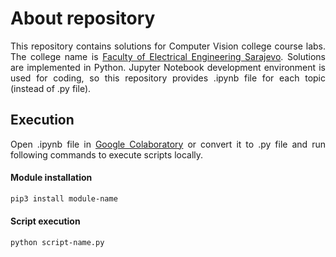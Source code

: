 # About repository
<p align="justify">
This repository contains solutions for Computer Vision college course labs. The college name is <a href="https://www.etf.unsa.ba/">Faculty of Electrical Engineering Sarajevo</a>. Solutions are implemented in Python. 
Jupyter Notebook development environment is used for coding, so this repository provides .ipynb file for each topic (instead of .py file).
</p>


## Execution
<p align="justify">
Open .ipynb file in <a href="https://colab.research.google.com/?utm_source=scs-index">Google Colaboratory</a> or convert it to .py file and run following commands to execute scripts locally.
</p>
 
#### Module installation
```bash
pip3 install module-name
```

#### Script execution
```bash
python script-name.py
```
